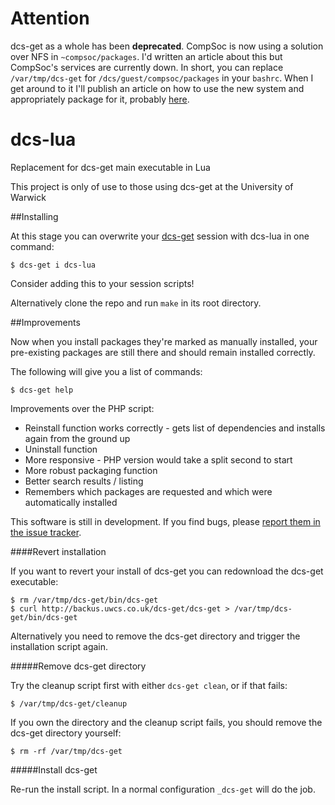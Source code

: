 # Attention

dcs-get as a whole has been **deprecated**. CompSoc is now using a solution over NFS in `~compsoc/packages`. I'd written an article about this but CompSoc's services are currently down. In short, you can replace `/var/tmp/dcs-get` for `/dcs/guest/compsoc/packages` in your `bashrc`. When I get around to it I'll publish an article on how to use the new system and appropriately package for it, probably [here](http://veltas.co.uk/docs/building.html).

# dcs-lua
Replacement for dcs-get main executable in Lua

This project is only of use to those using dcs-get at the University of Warwick

##Installing

At this stage you can overwrite your [dcs-get](http://backus.uwcs.co.uk/dcs-get/) session with dcs-lua in one command:

    $ dcs-get i dcs-lua

Consider adding this to your session scripts!

Alternatively clone the repo and run `make` in its root directory.

##Improvements

Now when you install packages they're marked as manually installed, your pre-existing packages are still there and should remain installed correctly.

The following will give you a list of commands:

    $ dcs-get help

Improvements over the PHP script:
+ Reinstall function works correctly - gets list of dependencies and installs again from the ground up
+ Uninstall function
+ More responsive - PHP version would take a split second to start
+ More robust packaging function
+ Better search results / listing
+ Remembers which packages are requested and which were automatically installed

This software is still in development. If you find bugs, please [report them in the issue tracker](https://github.com/Veltas/dcs-lua/issues).

####Revert installation

If you want to revert your install of dcs-get you can redownload the dcs-get executable:

    $ rm /var/tmp/dcs-get/bin/dcs-get
    $ curl http://backus.uwcs.co.uk/dcs-get/dcs-get > /var/tmp/dcs-get/bin/dcs-get

Alternatively you need to remove the dcs-get directory and trigger the installation script again.

#####Remove dcs-get directory

Try the cleanup script first with either `dcs-get clean`, or if that fails:

    $ /var/tmp/dcs-get/cleanup

If you own the directory and the cleanup script fails, you should remove the dcs-get directory yourself:

    $ rm -rf /var/tmp/dcs-get

#####Install dcs-get

Re-run the install script. In a normal configuration `_dcs-get` will do the job.
